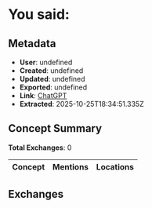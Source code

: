 # **You said:**

## Metadata

- **User**: undefined
- **Created**: undefined
- **Updated**: undefined
- **Exported**: undefined
- **Link**: [ChatGPT](undefined)
- **Extracted**: 2025-10-25T18:34:51.335Z

## Concept Summary

**Total Exchanges**: 0

| Concept | Mentions | Locations |
|---------|----------|----------|

## Exchanges

